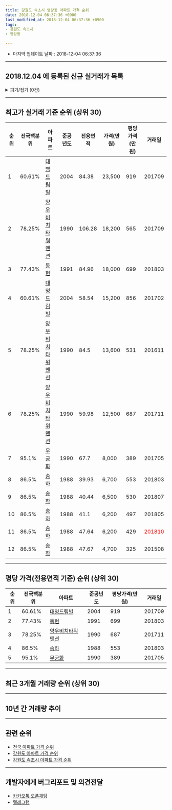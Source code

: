 ```yaml
---
title: 강원도 속초시 영랑동 아파트 가격 순위
date: 2018-12-04 06:37:36 +0900
last_modified_at: 2018-12-04 06:37:36 +0900
tags:
- 강원도 속초시
- 영랑동

---
```


* 마지막 업데이트 날짜 : 2018-12-04 06:37:36

---

## 2018.12.04 에 등록된 신규 실거래가 목록

<details>
<summary>펴기/접기 (0건)</summary>
<div markdown="1">

|아파트|전국백분위|준공년도|전용면적|가격(만원)|평당가격(만원)|거래일|
|---|---|---|---|---|---|---|
|없음|||||||


</div>
</details>

---

## 최고가 실거래 기준 순위 (상위 30)


|순위|전국백분위|아파트|준공년도|전용면적|가격(만원)|평당가격(만원)|거래일|
|---|---|---|---|---|---|---|---|
|1|60.61%|[대명드림빌](https://search.naver.com/search.naver?query=%EA%B0%95%EC%9B%90%EB%8F%84+%EC%86%8D%EC%B4%88%EC%8B%9C+%EC%98%81%EB%9E%91%EB%8F%99+%EB%8C%80%EB%AA%85%EB%93%9C%EB%A6%BC%EB%B9%8C)|2004|84.38|23,500|919|201709|
|2|78.25%|[양우비치타워맨션](https://search.naver.com/search.naver?query=%EA%B0%95%EC%9B%90%EB%8F%84+%EC%86%8D%EC%B4%88%EC%8B%9C+%EC%98%81%EB%9E%91%EB%8F%99+%EC%96%91%EC%9A%B0%EB%B9%84%EC%B9%98%ED%83%80%EC%9B%8C%EB%A7%A8%EC%85%98)|1990|106.28|18,200|565|201709|
|3|77.43%|[동현](https://search.naver.com/search.naver?query=%EA%B0%95%EC%9B%90%EB%8F%84+%EC%86%8D%EC%B4%88%EC%8B%9C+%EC%98%81%EB%9E%91%EB%8F%99+%EB%8F%99%ED%98%84)|1991|84.96|18,000|699|201803|
|4|60.61%|[대명드림빌](https://search.naver.com/search.naver?query=%EA%B0%95%EC%9B%90%EB%8F%84+%EC%86%8D%EC%B4%88%EC%8B%9C+%EC%98%81%EB%9E%91%EB%8F%99+%EB%8C%80%EB%AA%85%EB%93%9C%EB%A6%BC%EB%B9%8C)|2004|58.54|15,200|856|201702|
|5|78.25%|[양우비치타워맨션](https://search.naver.com/search.naver?query=%EA%B0%95%EC%9B%90%EB%8F%84+%EC%86%8D%EC%B4%88%EC%8B%9C+%EC%98%81%EB%9E%91%EB%8F%99+%EC%96%91%EC%9A%B0%EB%B9%84%EC%B9%98%ED%83%80%EC%9B%8C%EB%A7%A8%EC%85%98)|1990|84.5|13,600|531|201611|
|6|78.25%|[양우비치타워맨션](https://search.naver.com/search.naver?query=%EA%B0%95%EC%9B%90%EB%8F%84+%EC%86%8D%EC%B4%88%EC%8B%9C+%EC%98%81%EB%9E%91%EB%8F%99+%EC%96%91%EC%9A%B0%EB%B9%84%EC%B9%98%ED%83%80%EC%9B%8C%EB%A7%A8%EC%85%98)|1990|59.98|12,500|687|201711|
|7|95.1%|[무궁화](https://search.naver.com/search.naver?query=%EA%B0%95%EC%9B%90%EB%8F%84+%EC%86%8D%EC%B4%88%EC%8B%9C+%EC%98%81%EB%9E%91%EB%8F%99+%EB%AC%B4%EA%B6%81%ED%99%94)|1990|67.7|8,000|389|201705|
|8|86.5%|[송하](https://search.naver.com/search.naver?query=%EA%B0%95%EC%9B%90%EB%8F%84+%EC%86%8D%EC%B4%88%EC%8B%9C+%EC%98%81%EB%9E%91%EB%8F%99+%EC%86%A1%ED%95%98)|1988|39.93|6,700|553|201803|
|9|86.5%|[송하](https://search.naver.com/search.naver?query=%EA%B0%95%EC%9B%90%EB%8F%84+%EC%86%8D%EC%B4%88%EC%8B%9C+%EC%98%81%EB%9E%91%EB%8F%99+%EC%86%A1%ED%95%98)|1988|40.44|6,500|530|201807|
|10|86.5%|[송하](https://search.naver.com/search.naver?query=%EA%B0%95%EC%9B%90%EB%8F%84+%EC%86%8D%EC%B4%88%EC%8B%9C+%EC%98%81%EB%9E%91%EB%8F%99+%EC%86%A1%ED%95%98)|1988|41.1|6,200|497|201805|
|11|86.5%|[송하](https://search.naver.com/search.naver?query=%EA%B0%95%EC%9B%90%EB%8F%84+%EC%86%8D%EC%B4%88%EC%8B%9C+%EC%98%81%EB%9E%91%EB%8F%99+%EC%86%A1%ED%95%98)|1988|47.64|6,200|429|<span style="color:red">201810</span>|
|12|86.5%|[송하](https://search.naver.com/search.naver?query=%EA%B0%95%EC%9B%90%EB%8F%84+%EC%86%8D%EC%B4%88%EC%8B%9C+%EC%98%81%EB%9E%91%EB%8F%99+%EC%86%A1%ED%95%98)|1988|47.67|4,700|325|201508|


---

## 평당 가격(전용면적 기준) 순위 (상위 30)


|순위|전국백분위|아파트|준공년도|평당가격(만원)|거래일|
|---|---|---|---|---|---|
|1|60.61%|[대명드림빌](https://search.naver.com/search.naver?query=%EA%B0%95%EC%9B%90%EB%8F%84+%EC%86%8D%EC%B4%88%EC%8B%9C+%EC%98%81%EB%9E%91%EB%8F%99+%EB%8C%80%EB%AA%85%EB%93%9C%EB%A6%BC%EB%B9%8C)|2004|919|201709|
|2|77.43%|[동현](https://search.naver.com/search.naver?query=%EA%B0%95%EC%9B%90%EB%8F%84+%EC%86%8D%EC%B4%88%EC%8B%9C+%EC%98%81%EB%9E%91%EB%8F%99+%EB%8F%99%ED%98%84)|1991|699|201803|
|3|78.25%|[양우비치타워맨션](https://search.naver.com/search.naver?query=%EA%B0%95%EC%9B%90%EB%8F%84+%EC%86%8D%EC%B4%88%EC%8B%9C+%EC%98%81%EB%9E%91%EB%8F%99+%EC%96%91%EC%9A%B0%EB%B9%84%EC%B9%98%ED%83%80%EC%9B%8C%EB%A7%A8%EC%85%98)|1990|687|201711|
|4|86.5%|[송하](https://search.naver.com/search.naver?query=%EA%B0%95%EC%9B%90%EB%8F%84+%EC%86%8D%EC%B4%88%EC%8B%9C+%EC%98%81%EB%9E%91%EB%8F%99+%EC%86%A1%ED%95%98)|1988|553|201803|
|5|95.1%|[무궁화](https://search.naver.com/search.naver?query=%EA%B0%95%EC%9B%90%EB%8F%84+%EC%86%8D%EC%B4%88%EC%8B%9C+%EC%98%81%EB%9E%91%EB%8F%99+%EB%AC%B4%EA%B6%81%ED%99%94)|1990|389|201705|


---

## 최근 3개월 거래량 순위 (상위 30)


<div style="width:100%;">
    <canvas id="deal_count_ranking" height="250"></canvas>
</div>


<script>
new Chart(document.getElementById("deal_count_ranking"), {
    type: 'horizontalBar',
    data: {
        labels: ['양우비치타워맨션', '송하', '동현'],
        datasets: [{
            label: '실거래 수',
            data: [4, 2, 1],
            borderColor: "rgba(255, 0, 128, 1)",
            backgroundColor: "rgba(255, 0, 128, 0.5)",
            fill: false,
        }]
    },
    options: {
        responsive: true,
        title: {
            display: true,
            text: '최근 3개월 거래량 순위'
        },
        tooltips: {
            mode: 'index',
            intersect: false,
            callbacks: {
                title: function(tooltipItems, data) {
                    return "실거래 수:";
                },
                label: function(tooltipItem, data) {
                    return data.labels[tooltipItem.index] + ": " + tooltipItem.xLabel;
                }
            }
        },
        hover: {
            mode: 'nearest',
            intersect: true
        },
        scales: {
            xAxes: [{
                display: true,
                scaleLabel: {
                    display: true,
                    labelString: '실거래 수'
                },
                ticks: {
                    suggestedMin: 0,
                }
            }],
            yAxes: [{
                display: true,
                ticks: {
                    autoSkip: false,
                    callback: function(value, index, values) {
                        if (value.length > 15)
                            return value.substr(0, 13) + "...";
                        else
                            return value;
                    }
                },
                scaleLabel: {
                    display: false,
                }
            }]
        }
    }
});

</script>


---

## 10년 간 거래량 추이


<div style="width:100%;">
    <canvas id="deal_progress" height="250"></canvas>
</div>

<script>
new Chart(document.getElementById("deal_progress"), {
    type: 'line',
    data: {
        labels: ['200812','200901','200902','200903','200904','200905','200906','200907','200908','200909','200910','200911','200912','201001','201002','201003','201004','201005','201006','201007','201008','201009','201010','201011','201012','201101','201102','201103','201104','201105','201106','201107','201108','201109','201110','201111','201112','201201','201202','201203','201204','201205','201206','201207','201208','201209','201210','201211','201212','201301','201302','201303','201304','201305','201306','201307','201308','201309','201310','201311','201312','201401','201402','201403','201404','201405','201406','201407','201408','201409','201410','201411','201412','201501','201502','201503','201504','201505','201506','201507','201508','201509','201510','201511','201512','201601','201602','201603','201604','201605','201606','201607','201608','201609','201610','201611','201612','201701','201702','201703','201704','201705','201706','201707','201708','201709','201710','201711','201712','201801','201802','201803','201804','201805','201806','201807','201808','201809','201810','201811','201812'],
        datasets: [{
            label: '실거래 수',
            pointRadius: 1,
            data: [4, 1, 6, 4, 1, 5, 4, 3, 4, 5, 5, 6, 1, 4, 5, 8, 8, 8, 4, 5, 5, 4, 5, 5, 4, 9, 6, 11, 6, 3, 2, 5, 2, 2, 5, 5, 1, 1, 4, 3, 3, 2, 5, 1, 2, 3, 7, 3, 1, 3, 5, 6, 4, 4, 1, 2, 3, 5, 3, 0, 2, 3, 1, 5, 2, 4, 1, 1, 1, 6, 6, 3, 1, 4, 2, 8, 6, 1, 4, 3, 2, 1, 5, 3, 1, 3, 1, 4, 2, 5, 0, 2, 3, 2, 2, 2, 1, 2, 4, 0, 2, 4, 6, 2, 9, 7, 1, 8, 5, 5, 2, 5, 0, 2, 2, 3, 4, 2, 3, 4, 0],
            borderColor: "rgba(255, 201, 14, 1)",
            backgroundColor: "rgba(255, 201, 14, 0.5)",
            fill: true,
        }]
    },
    options: {
        responsive: true,
        title: {
            display: true,
            text: '10년간 거래량 추이'
        },
        tooltips: {
            mode: 'index',
            intersect: false,
        },
        hover: {
            mode: 'nearest',
            intersect: true
        },
        scales: {
            xAxes: [{
                display: true,
                scaleLabel: {
                    display: true,
                    labelString: '년/월'
                }
            }],
            yAxes: [{
                display: true,
                ticks: {
                    suggestedMin: 0,
                },
                scaleLabel: {
                    display: true,
                    labelString: '실거래 수'
                }
            }]
        }
    }
});

</script>


---

## 관련 순위

- [전국 아파트 가격 순위](https://inasie.github.io/apt-ranking/전국)
- [강원도 아파트 가격 순위](https://inasie.github.io/apt-ranking/강원도)
- [강원도 속초시 아파트 가격 순위](https://inasie.github.io/apt-ranking/강원도-속초시)


---

## 개발자에게 버그리포트 및 의견전달

- [카카오톡 오픈채팅](https://open.kakao.com/o/gLJUAP4)
- [텔레그램](https://t.me/inasie)

